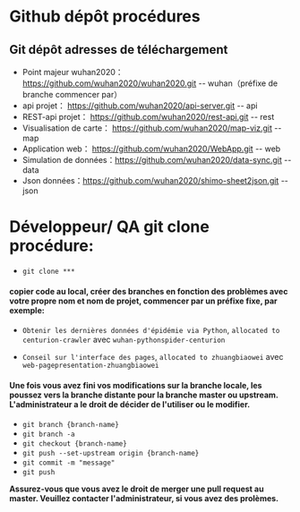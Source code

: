 # Github dépôt procédures
## Git dépôt adresses de téléchargement
- Point majeur wuhan2020：https://github.com/wuhan2020/wuhan2020.git  -- wuhan（préfixe de branche commencer par）
- api projet： https://github.com/wuhan2020/api-server.git -- api
- REST-api projet： https://github.com/wuhan2020/rest-api.git  -- rest
- Visualisation de carte： https://github.com/wuhan2020/map-viz.git -- map
- Application web： https://github.com/wuhan2020/WebApp.git  -- web
- Simulation de données：https://github.com/wuhan2020/data-sync.git  -- data
- Json données：https://github.com/wuhan2020/shimo-sheet2json.git --json

# Développeur/ QA git clone procédure:
* `git clone *** `

#### copier code au local, créer des branches en fonction des problèmes avec votre propre nom et nom de projet, commencer par un préfixe fixe, par exemple:
* `Obtenir les dernières données d'épidémie via Python`, `allocated to centurion-crawler` avec  `wuhan-pythonspider-centurion`

* `Conseil sur l'interface des pages`, `allocated to zhuangbiaowei` avec `web-pagepresentation-zhuangbiaowei` 

#### Une fois vous avez fini vos modifications sur la branche locale, les poussez vers la branche distante pour la branche master ou upstream. L'administrateur a le droit de décider de l'utiliser ou le modifier.
* `git branch {branch-name} `
* `git branch -a`
* `git checkout {branch-name}`
* `git push --set-upstream origin {branch-name}`
* `git commit -m "message"`
* `git push`

**Assurez-vous que vous avez le droit de merger une pull request au master. Veuillez contacter l'administrateur, si vous avez des prolèmes.**

